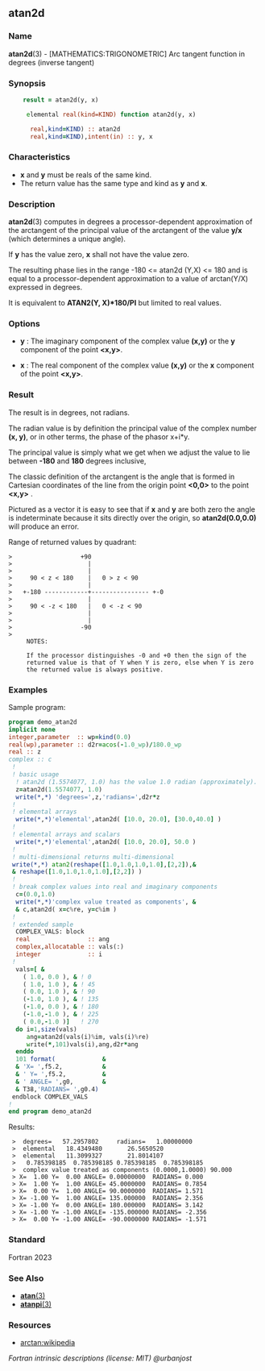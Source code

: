 ## atan2d

### **Name**

**atan2d**(3) - \[MATHEMATICS:TRIGONOMETRIC\] Arc tangent function in
degrees (inverse tangent)

### **Synopsis**
```fortran
    result = atan2d(y, x)
```
```fortran
     elemental real(kind=KIND) function atan2d(y, x)

      real,kind=KIND) :: atan2d
      real,kind=KIND),intent(in) :: y, x
```
### **Characteristics**

 - **x** and **y** must be reals of the same kind.
 - The return value has the same type and kind as **y** and **x**.

### **Description**

  **atan2d**(3) computes in degrees a processor-dependent approximation
  of the arctangent of the principal value of the arctangent of the
  value **y/x** (which determines a unique angle).

  If **y** has the value zero, **x** shall not have the value zero.

  The resulting phase lies in the range -180 <= atan2d (Y,X) <= 180 and is
  equal to a processor-dependent approximation to a value of arctan(Y/X)
  expressed in degrees.

  It is equivalent to **ATAN2(Y, X)\*180/PI** but limited to real values.

### **Options**

- **y**
  : The imaginary component of the complex value **(x,y)** or the **y**
  component of the point **\<x,y\>**.

- **x**
  : The real component of the complex value **(x,y)** or the **x**
  component of the point **\<x,y\>**.

### **Result**
The result is in degrees, not radians.

The radian value is by definition the principal value of the complex
number **(x, y)**, or in other terms, the phase of the phasor x+i\*y.

The principal value is simply what we get when we adjust the value
to lie between **-180** and **180** degrees inclusive,

The classic definition of the arctangent is the angle that is formed
in Cartesian coordinates of the line from the origin point **\<0,0\>**
to the point **\<x,y\>** .

Pictured as a vector it is easy to see that if **x** and **y** are both
zero the angle is indeterminate because it sits directly over the origin,
so **atan2d(0.0,0.0)** will produce an error.

Range of returned values by quadrant:
```text
>                   +90
>                     |
>                     |
>     90 < z < 180    |   0 > z < 90
>                     |
>   +-180 ------------+---------------- +-0
>                     |
>     90 < -z < 180   |   0 < -z < 90
>                     |
>                     |
>                   -90
>
     NOTES:

     If the processor distinguishes -0 and +0 then the sign of the
     returned value is that of Y when Y is zero, else when Y is zero
     the returned value is always positive.
```
### **Examples**

Sample program:
```fortran
program demo_atan2d
implicit none
integer,parameter  :: wp=kind(0.0)
real(wp),parameter :: d2r=acos(-1.0_wp)/180.0_wp
real :: z
complex :: c
 !
 ! basic usage
  ! atan2d (1.5574077, 1.0) has the value 1.0 radian (approximately).
  z=atan2d(1.5574077, 1.0)
  write(*,*) 'degrees=',z,'radians=',d2r*z
 !
 ! elemental arrays
  write(*,*)'elemental',atan2d( [10.0, 20.0], [30.0,40.0] )
 !
 ! elemental arrays and scalars
  write(*,*)'elemental',atan2d( [10.0, 20.0], 50.0 )
 !
 ! multi-dimensional returns multi-dimensional
 write(*,*) atan2(reshape([1.0,1.0,1.0,1.0],[2,2]),&
 & reshape([1.0,1.0,1.0,1.0],[2,2]) )
 !
 ! break complex values into real and imaginary components
  c=(0.0,1.0)
  write(*,*)'complex value treated as components', &
  & c,atan2d( x=c%re, y=c%im )
 !
 ! extended sample
  COMPLEX_VALS: block
  real                :: ang
  complex,allocatable :: vals(:)
  integer             :: i
 !
  vals=[ &
    ( 1.0, 0.0 ), & ! 0
    ( 1.0, 1.0 ), & ! 45
    ( 0.0, 1.0 ), & ! 90
    (-1.0, 1.0 ), & ! 135
    (-1.0, 0.0 ), & ! 180
    (-1.0,-1.0 ), & ! 225
    ( 0.0,-1.0 )]   ! 270
  do i=1,size(vals)
     ang=atan2d(vals(i)%im, vals(i)%re)
     write(*,101)vals(i),ang,d2r*ang
  enddo
  101 format(             &
  & 'X= ',f5.2,           &
  & ' Y= ',f5.2,          &
  & ' ANGLE= ',g0,        &
  & T38,'RADIANS= ',g0.4)
 endblock COMPLEX_VALS
!
end program demo_atan2d
```
Results:
```text
 >  degrees=   57.2957802     radians=   1.00000000
 >  elemental   18.4349480       26.5650520
 >  elemental   11.3099327       21.8014107
 >   0.785398185  0.785398185 0.785398185  0.785398185
 >  complex value treated as components (0.0000,1.0000) 90.000
 > X=  1.00 Y=  0.00 ANGLE= 0.00000000  RADIANS= 0.000
 > X=  1.00 Y=  1.00 ANGLE= 45.0000000  RADIANS= 0.7854
 > X=  0.00 Y=  1.00 ANGLE= 90.0000000  RADIANS= 1.571
 > X= -1.00 Y=  1.00 ANGLE= 135.000000  RADIANS= 2.356
 > X= -1.00 Y=  0.00 ANGLE= 180.000000  RADIANS= 3.142
 > X= -1.00 Y= -1.00 ANGLE= -135.000000 RADIANS= -2.356
 > X=  0.00 Y= -1.00 ANGLE= -90.0000000 RADIANS= -1.571
```
### **Standard**

Fortran 2023

### **See Also**

- [**atan**(3)](#atan)
- [**atanpi**(3)](#atanpi)

### **Resources**

- [arctan:wikipedia](https://en.wikipedia.org/wiki/Inverse_trigonometric_functions)

 _Fortran intrinsic descriptions (license: MIT) \@urbanjost_
